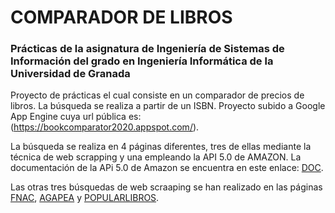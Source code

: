 # COMPARADOR DE LIBROS
### Prácticas de la asignatura de Ingeniería de Sistemas de Información del grado en Ingeniería Informática de la Universidad de Granada

Proyecto de prácticas el cual consiste en un comparador de precios de libros. La búsqueda se realiza a partir de un ISBN.
Proyecto subido a Google App Engine cuya url pública es: (https://bookcomparator2020.appspot.com/).

La búsqueda se realiza en 4 páginas diferentes, tres de ellas mediante la técnica de web scrapping y una empleando la API 5.0 de AMAZON.
La documentación de la APi 5.0 de Amazon se encuentra en este enlace: [DOC](https://webservices.amazon.es/paapi5/documentation/).

Las otras tres búsquedas de web scraaping se han realizado en las páginas [FNAC](https://www.fnac.es/), [AGAPEA](https://www.agapea.com/) y [POPULARLIBROS](https://www.popularlibros.com/).
